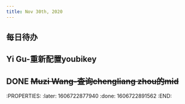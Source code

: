 ```yaml
---
title: Nov 30th, 2020
---
```


## **每日待办**
## Yi Gu-重新配置youbikey
## DONE ~~Muzi Wang-查询chengliang zhou的mid~~
:PROPERTIES:
:later: 1606722877940
:done: 1606722891562
:END:
